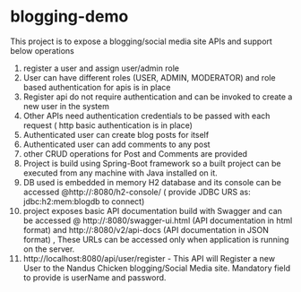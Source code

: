 # blogging-demo
This project is to expose a blogging/social media site APIs and support below operations

1. register a user and assign user/admin role
2. User can have different roles (USER, ADMIN, MODERATOR) and role based authentication for apis is in place
3. Register api do not require authentication and can be invoked to create a new user in the system
4. Other APIs need authentication credentials to be passed with each request ( http basic authentication is in place)
5. Authenticated user can create blog posts for itself
6. Authenticated user can add comments to any post
7. other CRUD operations for Post and Comments are provided
8. Project is build using Spring-Boot framework so a built project can be executed from any machine with Java installed on it.
9. DB used is embedded in memory H2 database and its console can be accessed @http://<server ip>:8080/h2-console/  ( provide JDBC URS as: jdbc:h2:mem:blogdb to connect)
10. project exposes basic API documentation build with Swagger and can be accessed @ http://<server ip>:8080/swagger-ui.html (API documentation in html format) and http://<server ip>:8080/v2/api-docs (API documentation in JSON format) , These URLs can be accessed only when application is running on the server.
11. http://localhost:8080/api/user/register - This API will Register a new User to the Nandus Chicken blogging/Social Media site. Mandatory field to provide is userName and password.

